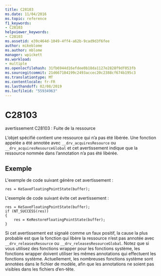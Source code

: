 ```yaml
---
title: C28103
ms.date: 11/04/2016
ms.topic: reference
f1_keywords:
- C28103
helpviewer_keywords:
- C28103
ms.assetid: e39c464d-1049-4ff4-a62b-9cad9d3f6fee
author: mikeblome
ms.author: mblome
manager: wpickett
ms.workload:
- multiple
ms.openlocfilehash: 31fb6944d16efdee0b18da1127e2828f9df053fb
ms.sourcegitcommit: 21d667104199c2493accec20c2388cf674b195c3
ms.translationtype: MT
ms.contentlocale: fr-FR
ms.lasthandoff: 02/08/2019
ms.locfileid: "55934963"
---
```

# <a name="c28103"></a>C28103
avertissement C28103 : Fuite de la ressource

 L’objet spécifié contient une ressource qui n’a pas été libérée. Une fonction appelée a été annotée avec `__drv_acquiresResource` ou `__drv_acquiresResourceGlobal` et cet avertissement indique que la ressource nommée dans l’annotation n’a pas été libérée.

## <a name="example"></a>Exemple
 L'exemple de code suivant génère cet avertissement :

```
res = KeSaveFloatingPointState(buffer);
```

 L'exemple de code suivant évite cet avertissement :

```
res = KeSaveFloatingPointState(buffer);
if (NT_SUCCESS(res))
{
    res = KeRestoreFloatingPointState(buffer);
}
```

 Si cet avertissement est signalé comme un faux positif, la cause la plus probable est que la fonction qui libère la ressource n’est pas annotée avec `__drv_releasesResource` ou `__drv_releasesResourceGlobal`. Notez que si vous utilisez des fonctions wrapper pour les fonctions système, les fonctions wrapper doivent utiliser les mêmes annotations qui effectuent les fonctions système. Actuellement, les nombreuses fonctions système sont annotées dans le fichier de modèle, afin que les annotations ne soient pas visibles dans les fichiers d’en-tête.